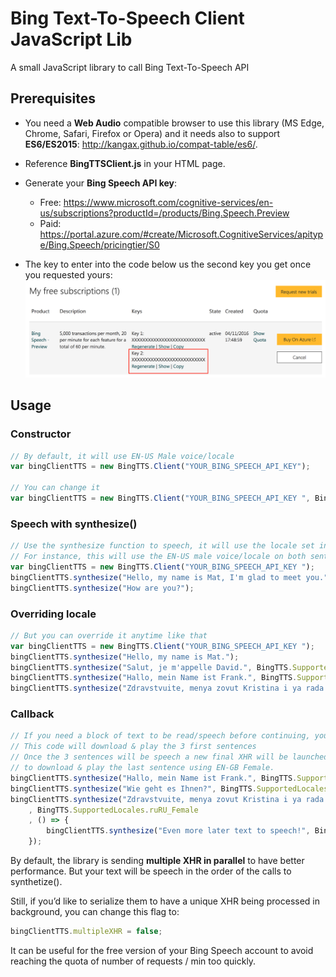 # Bing Text-To-Speech Client JavaScript Lib
A small JavaScript library to call Bing Text-To-Speech API

## Prerequisites

- You need a **Web Audio** compatible browser to use this library (MS Edge, Chrome, Safari, Firefox or Opera) and it needs also to support **ES6/ES2015**: http://kangax.github.io/compat-table/es6/.
- Reference **BingTTSClient.js** in your HTML page.  
- Generate your **Bing Speech API key**:
  - Free: https://www.microsoft.com/cognitive-services/en-us/subscriptions?productId=/products/Bing.Speech.Preview
  - Paid: https://portal.azure.com/#create/Microsoft.CognitiveServices/apitype/Bing.Speech/pricingtier/S0

- The key to enter into the code below us the second key you get once you requested yours: ![Copy the second key](/keys.png)

## Usage
### Constructor
```javascript
// By default, it will use EN-US Male voice/locale
var bingClientTTS = new BingTTS.Client("YOUR_BING_SPEECH_API_KEY");

// You can change it
var bingClientTTS = new BingTTS.Client("YOUR_BING_SPEECH_API_KEY ", BingTTS.SupportedLocales.frFR_Male);
```

### Speech with synthesize()
```javascript
// Use the synthesize function to speech, it will use the locale set in the constructor by default
// For instance, this will use the EN-US male voice/locale on both sentences
var bingClientTTS = new BingTTS.Client("YOUR_BING_SPEECH_API_KEY ");
bingClientTTS.synthesize("Hello, my name is Mat, I'm glad to meet you.");
bingClientTTS.synthesize("How are you?");
```

### Overriding locale
```javascript
// But you can override it anytime like that
var bingClientTTS = new BingTTS.Client("YOUR_BING_SPEECH_API_KEY ");
bingClientTTS.synthesize("Hello, my name is Mat.");
bingClientTTS.synthesize("Salut, je m'appelle David.", BingTTS.SupportedLocales.frFR_Female);
bingClientTTS.synthesize("Hallo, mein Name ist Frank.", BingTTS.SupportedLocales.deDE_Male);
bingClientTTS.synthesize("Zdravstvuite, menya zovut Kristina i ya rada vas privetstvovat'", BingTTS.SupportedLocales.ruRU_Female);
```

### Callback
```javascript
// If you need a block of text to be read/speech before continuing, you can use the optional callback
// This code will download & play the 3 first sentences 
// Once the 3 sentences will be speech a new final XHR will be launched
// to download & play the last sentence using EN-GB Female.
bingClientTTS.synthesize("Hallo, mein Name ist Frank.", BingTTS.SupportedLocales.deDE_Male);
bingClientTTS.synthesize("Wie geht es Ihnen?", BingTTS.SupportedLocales.deDE_Female);
bingClientTTS.synthesize("Zdravstvuite, menya zovut Kristina i ya rada vas privetstvovat'"
    , BingTTS.SupportedLocales.ruRU_Female
    , () => {
        bingClientTTS.synthesize("Even more later text to speech!", BingTTS.SupportedLocales.enGB_Female);
    }); 
```

By default, the library is sending **multiple XHR in parallel** to have better performance. But your text will be speech in the order of the calls to synthetize(). 

Still, if you’d like to serialize them to have a unique XHR being processed in background, you can change this flag to:

```javascript
bingClientTTS.multipleXHR = false;
```

It can be useful for the free version of your Bing Speech account to avoid reaching the quota of number of requests / min too quickly. 
